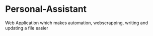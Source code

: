 # Personal-Assistant
Web Application which makes automation, webscrapping, writing and updating a file easier
